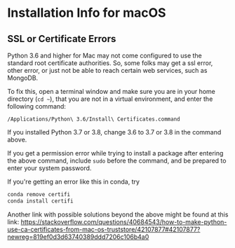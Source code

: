 # Installation Info for macOS

## SSL or Certificate Errors
Python 3.6 and higher for Mac may not come configured to use the 
standard root certificate authorities.  So, some folks may get a ssl error, 
other error, or just not be able to reach certain web services, such as 
MongoDB. 

To fix this, open a terminal window and make sure you are in your home
directory (`cd ~`), that you are not in a virtual environment, and enter the 
following command:

```
/Applications/Python\ 3.6/Install\ Certificates.command
```

If you installed Python 3.7 or 3.8, change 3.6 to 3.7 or 3.8 in the command 
above.

If you get a permission error while trying to install a package after entering
the above command, include `sudo` before the command, and be prepared to enter
your system password.

If you're getting an error like this in conda, try 
```sh
conda remove certifi
conda install certifi
```

Another link with possible solutions beyond the above might be found at this
link:
<https://stackoverflow.com/questions/40684543/how-to-make-python-use-ca-certificates-from-mac-os-truststore/42107877#42107877?newreg=819ef0d3d63740389ddd7206c106b4a0>

